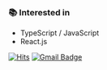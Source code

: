 ### 📚 Interested in
- TypeScript / JavaScript
- React.js


[![Hits](https://hits.seeyoufarm.com/api/count/incr/badge.svg?url=https%3A%2F%2Fgithub.com%2Fraeyoung&count_bg=%230AA6EF&title_bg=%23A6A6A6&icon=&icon_color=%23E7E7E7&title=hits&edge_flat=false)](https://hits.seeyoufarm.com)
[![Gmail Badge](https://img.shields.io/badge/Gmail-d14836?style=flat-square&logo=Gmail&logoColor=white&link=mailto:rykimpro@gmail.com)](mailto:rykimpro@gmail.com)  

